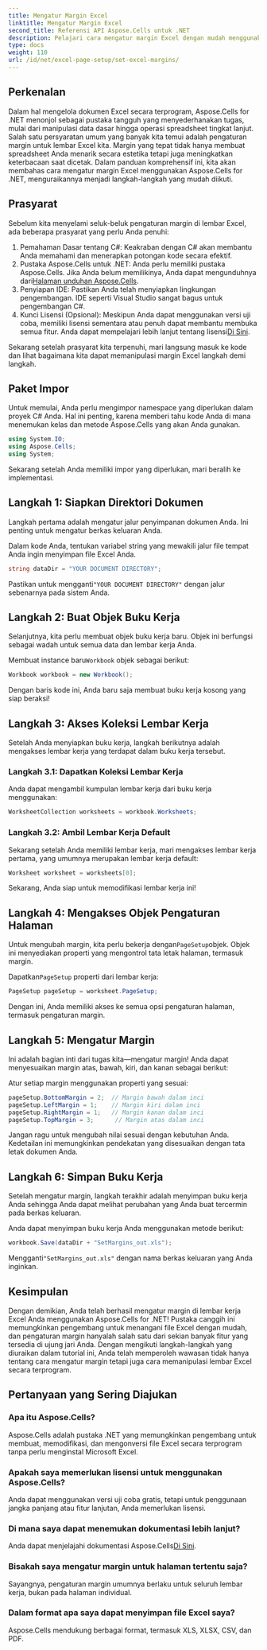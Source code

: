 ```yaml
---
title: Mengatur Margin Excel
linktitle: Mengatur Margin Excel
second_title: Referensi API Aspose.Cells untuk .NET
description: Pelajari cara mengatur margin Excel dengan mudah menggunakan Aspose.Cells untuk .NET dengan panduan langkah demi langkah kami. Sempurna bagi pengembang yang ingin menyempurnakan tata letak spreadsheet mereka.
type: docs
weight: 110
url: /id/net/excel-page-setup/set-excel-margins/
---
```

## Perkenalan

Dalam hal mengelola dokumen Excel secara terprogram, Aspose.Cells for .NET menonjol sebagai pustaka tangguh yang menyederhanakan tugas, mulai dari manipulasi data dasar hingga operasi spreadsheet tingkat lanjut. Salah satu persyaratan umum yang banyak kita temui adalah pengaturan margin untuk lembar Excel kita. Margin yang tepat tidak hanya membuat spreadsheet Anda menarik secara estetika tetapi juga meningkatkan keterbacaan saat dicetak. Dalam panduan komprehensif ini, kita akan membahas cara mengatur margin Excel menggunakan Aspose.Cells for .NET, menguraikannya menjadi langkah-langkah yang mudah diikuti.

## Prasyarat

Sebelum kita menyelami seluk-beluk pengaturan margin di lembar Excel, ada beberapa prasyarat yang perlu Anda penuhi:

1. Pemahaman Dasar tentang C#: Keakraban dengan C# akan membantu Anda memahami dan menerapkan potongan kode secara efektif.
2. Pustaka Aspose.Cells untuk .NET: Anda perlu memiliki pustaka Aspose.Cells. Jika Anda belum memilikinya, Anda dapat mengunduhnya dari[Halaman unduhan Aspose.Cells](https://releases.aspose.com/cells/net/).
3. Penyiapan IDE: Pastikan Anda telah menyiapkan lingkungan pengembangan. IDE seperti Visual Studio sangat bagus untuk pengembangan C#.
4.  Kunci Lisensi (Opsional): Meskipun Anda dapat menggunakan versi uji coba, memiliki lisensi sementara atau penuh dapat membantu membuka semua fitur. Anda dapat mempelajari lebih lanjut tentang lisensi[Di Sini](https://purchase.aspose.com/temporary-license/).

Sekarang setelah prasyarat kita terpenuhi, mari langsung masuk ke kode dan lihat bagaimana kita dapat memanipulasi margin Excel langkah demi langkah.

## Paket Impor

Untuk memulai, Anda perlu mengimpor namespace yang diperlukan dalam proyek C# Anda. Hal ini penting, karena memberi tahu kode Anda di mana menemukan kelas dan metode Aspose.Cells yang akan Anda gunakan.

```csharp
using System.IO;
using Aspose.Cells;
using System;
```

Sekarang setelah Anda memiliki impor yang diperlukan, mari beralih ke implementasi.

## Langkah 1: Siapkan Direktori Dokumen

Langkah pertama adalah mengatur jalur penyimpanan dokumen Anda. Ini penting untuk mengatur berkas keluaran Anda. 

Dalam kode Anda, tentukan variabel string yang mewakili jalur file tempat Anda ingin menyimpan file Excel Anda. 

```csharp
string dataDir = "YOUR DOCUMENT DIRECTORY";
```

 Pastikan untuk mengganti`"YOUR DOCUMENT DIRECTORY"` dengan jalur sebenarnya pada sistem Anda.

## Langkah 2: Buat Objek Buku Kerja

Selanjutnya, kita perlu membuat objek buku kerja baru. Objek ini berfungsi sebagai wadah untuk semua data dan lembar kerja Anda.

 Membuat instance baru`Workbook` objek sebagai berikut:

```csharp
Workbook workbook = new Workbook();
```

Dengan baris kode ini, Anda baru saja membuat buku kerja kosong yang siap beraksi!

## Langkah 3: Akses Koleksi Lembar Kerja

Setelah Anda menyiapkan buku kerja, langkah berikutnya adalah mengakses lembar kerja yang terdapat dalam buku kerja tersebut.

### Langkah 3.1: Dapatkan Koleksi Lembar Kerja

Anda dapat mengambil kumpulan lembar kerja dari buku kerja menggunakan:

```csharp
WorksheetCollection worksheets = workbook.Worksheets;
```

### Langkah 3.2: Ambil Lembar Kerja Default

Sekarang setelah Anda memiliki lembar kerja, mari mengakses lembar kerja pertama, yang umumnya merupakan lembar kerja default:

```csharp
Worksheet worksheet = worksheets[0];
```

Sekarang, Anda siap untuk memodifikasi lembar kerja ini!

## Langkah 4: Mengakses Objek Pengaturan Halaman

 Untuk mengubah margin, kita perlu bekerja dengan`PageSetup`objek. Objek ini menyediakan properti yang mengontrol tata letak halaman, termasuk margin.

 Dapatkan`PageSetup` properti dari lembar kerja:

```csharp
PageSetup pageSetup = worksheet.PageSetup;
```

Dengan ini, Anda memiliki akses ke semua opsi pengaturan halaman, termasuk pengaturan margin.

## Langkah 5: Mengatur Margin

Ini adalah bagian inti dari tugas kita—mengatur margin! Anda dapat menyesuaikan margin atas, bawah, kiri, dan kanan sebagai berikut:

Atur setiap margin menggunakan properti yang sesuai:

```csharp
pageSetup.BottomMargin = 2;  // Margin bawah dalam inci
pageSetup.LeftMargin = 1;    // Margin kiri dalam inci
pageSetup.RightMargin = 1;   // Margin kanan dalam inci
pageSetup.TopMargin = 3;      // Margin atas dalam inci
```

Jangan ragu untuk mengubah nilai sesuai dengan kebutuhan Anda. Kedetailan ini memungkinkan pendekatan yang disesuaikan dengan tata letak dokumen Anda.

## Langkah 6: Simpan Buku Kerja

Setelah mengatur margin, langkah terakhir adalah menyimpan buku kerja Anda sehingga Anda dapat melihat perubahan yang Anda buat tercermin pada berkas keluaran.

Anda dapat menyimpan buku kerja Anda menggunakan metode berikut:

```csharp
workbook.Save(dataDir + "SetMargins_out.xls");
```

 Mengganti`"SetMargins_out.xls"` dengan nama berkas keluaran yang Anda inginkan. 

## Kesimpulan

Dengan demikian, Anda telah berhasil mengatur margin di lembar kerja Excel Anda menggunakan Aspose.Cells for .NET! Pustaka canggih ini memungkinkan pengembang untuk menangani file Excel dengan mudah, dan pengaturan margin hanyalah salah satu dari sekian banyak fitur yang tersedia di ujung jari Anda. Dengan mengikuti langkah-langkah yang diuraikan dalam tutorial ini, Anda telah memperoleh wawasan tidak hanya tentang cara mengatur margin tetapi juga cara memanipulasi lembar Excel secara terprogram. 

## Pertanyaan yang Sering Diajukan

### Apa itu Aspose.Cells?
Aspose.Cells adalah pustaka .NET yang memungkinkan pengembang untuk membuat, memodifikasi, dan mengonversi file Excel secara terprogram tanpa perlu menginstal Microsoft Excel.

### Apakah saya memerlukan lisensi untuk menggunakan Aspose.Cells?
Anda dapat menggunakan versi uji coba gratis, tetapi untuk penggunaan jangka panjang atau fitur lanjutan, Anda memerlukan lisensi.

### Di mana saya dapat menemukan dokumentasi lebih lanjut?
 Anda dapat menjelajahi dokumentasi Aspose.Cells[Di Sini](https://reference.aspose.com/cells/net/).

### Bisakah saya mengatur margin untuk halaman tertentu saja?
Sayangnya, pengaturan margin umumnya berlaku untuk seluruh lembar kerja, bukan pada halaman individual.

### Dalam format apa saya dapat menyimpan file Excel saya?
Aspose.Cells mendukung berbagai format, termasuk XLS, XLSX, CSV, dan PDF.